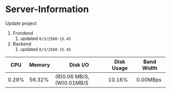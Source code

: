 # Server-Information

Update project
1. Frondend
    1. updated `8/3/2560-15.45`
2. Backend
    1. updated `8/3/2560-15.45`
    
|CPU  |Memory|Disk I/O                 |Disk Usage|Band Width|
|-----|------|-------------------------|----------|----------|
|0.29%|56.32%|(R)0.06 MB/S, (W)0.01MB/S|10.16%    |0.00MBps  |
